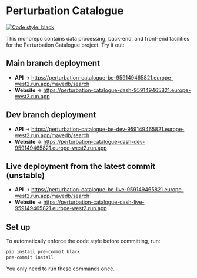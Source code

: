 # Perturbation Catalogue

[![Code style: black](https://img.shields.io/badge/code%20style-black-000000.svg)](https://github.com/psf/black)

This monorepo contains data processing, back-end, and front-end facilities for the Perturbation Catalogue project. Try it out:

## Main branch deployment
* **API** → https://perturbation-catalogue-be-959149465821.europe-west2.run.app/mavedb/search
* **Website** → https://perturbation-catalogue-dash-959149465821.europe-west2.run.app

## Dev branch deployment
* **API** → https://perturbation-catalogue-be-dev-959149465821.europe-west2.run.app/mavedb/search
* **Website** → https://perturbation-catalogue-dash-dev-959149465821.europe-west2.run.app


## Live deployment from the latest commit (unstable)
* **API** → https://perturbation-catalogue-be-live-959149465821.europe-west2.run.app/mavedb/search
* **Website** → https://perturbation-catalogue-dash-live-959149465821.europe-west2.run.app

## Set up
To automatically enforce the code style before committing, run:

```python
pip install pre-commit black
pre-commit install
```

You only need to run these commands once.
